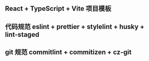 ## React + TypeScript + Vite 项目模板

## 代码规范 eslint + prettier + stylelint + husky + lint-staged

## git 规范 commitlint + commitizen + cz-git
